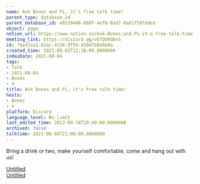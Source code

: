 ```yaml
---
name: Ask Bones and Pi, it's free talk time!
parent_type: database_id
parent_database_id: e9339446-880f-4ef0-8ad7-8ad1f507dded
object: page
notion_url: https://www.notion.so/Ask-Bones-and-Pi-it-s-free-talk-time-f8ed1ea162ac43369f56450d7b8d9e0a
meeting_link: https://discord.gg/vE7QUXGDnS
id: f8ed1ea1-62ac-4336-9f56-450d7b8d9e0a
created_time: 2021-08-02T12:38:00.0000000
indexDate: 2021-08-04
tags:
- Talk
- 2021-08-04
- Bones
- π
title: Ask Bones and Pi, it's free talk time!
hosts:
- Bones
- π
platform: Discord
language_level: No limit
last_edited_time: 2023-09-18T10:49:00.0000000
archived: false
talktime: 2021-08-04T21:00:00.0000000
---
```


Bring a drink or two, make yourself comfortable, come and hang out with us!

[Untitled](https://www.notion.so/12c4a9e645d54aefa860b5f927a0b220)   
[Untitled](https://www.notion.so/482e61b02b9c4456b2b4fe86bb7544c6)   







